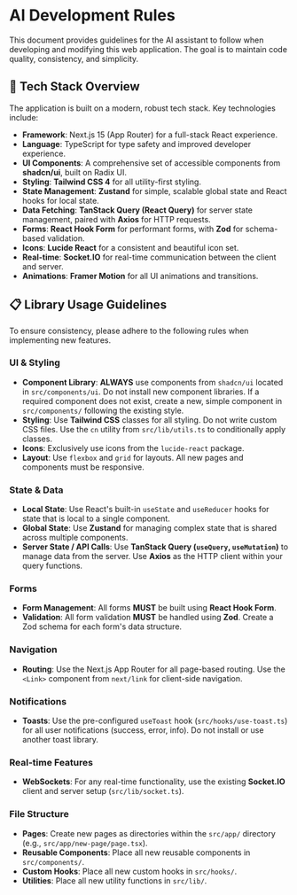 # AI Development Rules

This document provides guidelines for the AI assistant to follow when developing and modifying this web application. The goal is to maintain code quality, consistency, and simplicity.

## 🚀 Tech Stack Overview

The application is built on a modern, robust tech stack. Key technologies include:

- **Framework**: Next.js 15 (App Router) for a full-stack React experience.
- **Language**: TypeScript for type safety and improved developer experience.
- **UI Components**: A comprehensive set of accessible components from **shadcn/ui**, built on Radix UI.
- **Styling**: **Tailwind CSS 4** for all utility-first styling.
- **State Management**: **Zustand** for simple, scalable global state and React hooks for local state.
- **Data Fetching**: **TanStack Query (React Query)** for server state management, paired with **Axios** for HTTP requests.
- **Forms**: **React Hook Form** for performant forms, with **Zod** for schema-based validation.
- **Icons**: **Lucide React** for a consistent and beautiful icon set.
- **Real-time**: **Socket.IO** for real-time communication between the client and server.
- **Animations**: **Framer Motion** for all UI animations and transitions.

## 📋 Library Usage Guidelines

To ensure consistency, please adhere to the following rules when implementing new features.

### UI & Styling

- **Component Library**: **ALWAYS** use components from `shadcn/ui` located in `src/components/ui`. Do not install new component libraries. If a required component does not exist, create a new, simple component in `src/components/` following the existing style.
- **Styling**: Use **Tailwind CSS** classes for all styling. Do not write custom CSS files. Use the `cn` utility from `src/lib/utils.ts` to conditionally apply classes.
- **Icons**: Exclusively use icons from the `lucide-react` package.
- **Layout**: Use `flexbox` and `grid` for layouts. All new pages and components must be responsive.

### State & Data

- **Local State**: Use React's built-in `useState` and `useReducer` hooks for state that is local to a single component.
- **Global State**: Use **Zustand** for managing complex state that is shared across multiple components.
- **Server State / API Calls**: Use **TanStack Query (`useQuery`, `useMutation`)** to manage data from the server. Use **Axios** as the HTTP client within your query functions.

### Forms

- **Form Management**: All forms **MUST** be built using **React Hook Form**.
- **Validation**: All form validation **MUST** be handled using **Zod**. Create a Zod schema for each form's data structure.

### Navigation

- **Routing**: Use the Next.js App Router for all page-based routing. Use the `<Link>` component from `next/link` for client-side navigation.

### Notifications

- **Toasts**: Use the pre-configured `useToast` hook (`src/hooks/use-toast.ts`) for all user notifications (success, error, info). Do not install or use another toast library.

### Real-time Features

- **WebSockets**: For any real-time functionality, use the existing **Socket.IO** client and server setup (`src/lib/socket.ts`).

### File Structure

- **Pages**: Create new pages as directories within the `src/app/` directory (e.g., `src/app/new-page/page.tsx`).
- **Reusable Components**: Place all new reusable components in `src/components/`.
- **Custom Hooks**: Place all new custom hooks in `src/hooks/`.
- **Utilities**: Place all new utility functions in `src/lib/`.